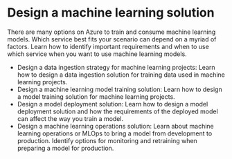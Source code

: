 # Design a machine learning solution

There are many options on Azure to train and consume machine learning models. Which service best fits your scenario can depend on a myriad of factors. Learn how to identify important requirements and when to use which service when you want to use machine learning models.

- Design a data ingestion strategy for machine learning projects: Learn how to design a data ingestion solution for training data used in machine learning projects.
- Design a machine learning model training solution: Learn how to design a model training solution for machine learning projects.
- Design a model deployment solution: Learn how to design a model deployment solution and how the requirements of the deployed model can affect the way you train a model.
- Design a machine learning operations solution: Learn about machine learning operations or MLOps to bring a model from development to production. Identify options for monitoring and retraining when preparing a model for production.